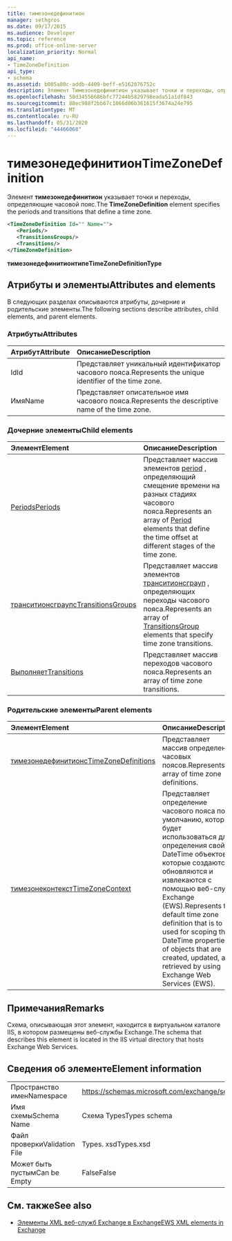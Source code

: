 ```yaml
---
title: тимезонедефинитион
manager: sethgros
ms.date: 09/17/2015
ms.audience: Developer
ms.topic: reference
ms.prod: office-online-server
localization_priority: Normal
api_name:
- TimeZoneDefinition
api_type:
- schema
ms.assetid: b005a80c-addb-4409-beff-e5162076752c
description: Элемент Тимезонедефинитион указывает точки и переходы, определяющие часовой пояс.
ms.openlocfilehash: 58d34556686bfc77244b5829798eada51a1df843
ms.sourcegitcommit: 88ec988f2bb67c1866d06b361615f3674a24e795
ms.translationtype: MT
ms.contentlocale: ru-RU
ms.lasthandoff: 05/31/2020
ms.locfileid: "44466068"
---
```

# <a name="timezonedefinition"></a><span data-ttu-id="08ce6-103">тимезонедефинитион</span><span class="sxs-lookup"><span data-stu-id="08ce6-103">TimeZoneDefinition</span></span>

<span data-ttu-id="08ce6-104">Элемент **тимезонедефинитион** указывает точки и переходы, определяющие часовой пояс.</span><span class="sxs-lookup"><span data-stu-id="08ce6-104">The **TimeZoneDefinition** element specifies the periods and transitions that define a time zone.</span></span> 
  
```XML
<TimeZoneDefinition Id="" Name="">
   <Periods/>
   <TransitionsGroups/>
   <Transitions/>
</TimeZoneDefinition>

```

 <span data-ttu-id="08ce6-105">**тимезонедефинитионтипе**</span><span class="sxs-lookup"><span data-stu-id="08ce6-105">**TimeZoneDefinitionType**</span></span>
## <a name="attributes-and-elements"></a><span data-ttu-id="08ce6-106">Атрибуты и элементы</span><span class="sxs-lookup"><span data-stu-id="08ce6-106">Attributes and elements</span></span>

<span data-ttu-id="08ce6-107">В следующих разделах описываются атрибуты, дочерние и родительские элементы.</span><span class="sxs-lookup"><span data-stu-id="08ce6-107">The following sections describe attributes, child elements, and parent elements.</span></span>
  
### <a name="attributes"></a><span data-ttu-id="08ce6-108">Атрибуты</span><span class="sxs-lookup"><span data-stu-id="08ce6-108">Attributes</span></span>

|<span data-ttu-id="08ce6-109">**Атрибут**</span><span class="sxs-lookup"><span data-stu-id="08ce6-109">**Attribute**</span></span>|<span data-ttu-id="08ce6-110">**Описание**</span><span class="sxs-lookup"><span data-stu-id="08ce6-110">**Description**</span></span>|
|:-----|:-----|
|<span data-ttu-id="08ce6-111">Id</span><span class="sxs-lookup"><span data-stu-id="08ce6-111">Id</span></span>  <br/> |<span data-ttu-id="08ce6-112">Представляет уникальный идентификатор часового пояса.</span><span class="sxs-lookup"><span data-stu-id="08ce6-112">Represents the unique identifier of the time zone.</span></span>  <br/> |
|<span data-ttu-id="08ce6-113">Имя</span><span class="sxs-lookup"><span data-stu-id="08ce6-113">Name</span></span>  <br/> |<span data-ttu-id="08ce6-114">Представляет описательное имя часового пояса.</span><span class="sxs-lookup"><span data-stu-id="08ce6-114">Represents the descriptive name of the time zone.</span></span>  <br/> |
   
### <a name="child-elements"></a><span data-ttu-id="08ce6-115">Дочерние элементы</span><span class="sxs-lookup"><span data-stu-id="08ce6-115">Child elements</span></span>

|<span data-ttu-id="08ce6-116">**Элемент**</span><span class="sxs-lookup"><span data-stu-id="08ce6-116">**Element**</span></span>|<span data-ttu-id="08ce6-117">**Описание**</span><span class="sxs-lookup"><span data-stu-id="08ce6-117">**Description**</span></span>|
|:-----|:-----|
|[<span data-ttu-id="08ce6-118">Periods</span><span class="sxs-lookup"><span data-stu-id="08ce6-118">Periods</span></span>](periods.md) <br/> |<span data-ttu-id="08ce6-119">Представляет массив элементов [period](period.md) , определяющий смещение времени на разных стадиях часового пояса.</span><span class="sxs-lookup"><span data-stu-id="08ce6-119">Represents an array of [Period](period.md) elements that define the time offset at different stages of the time zone.</span></span>  <br/> |
|[<span data-ttu-id="08ce6-120">транситионсграупс</span><span class="sxs-lookup"><span data-stu-id="08ce6-120">TransitionsGroups</span></span>](transitionsgroups.md) <br/> |<span data-ttu-id="08ce6-121">Представляет массив элементов [транситионсграуп](transitionsgroup.md) , определяющих переходы часового пояса.</span><span class="sxs-lookup"><span data-stu-id="08ce6-121">Represents an array of [TransitionsGroup](transitionsgroup.md) elements that specify time zone transitions.</span></span>  <br/> |
|[<span data-ttu-id="08ce6-122">Выполняет</span><span class="sxs-lookup"><span data-stu-id="08ce6-122">Transitions</span></span>](transitions.md) <br/> |<span data-ttu-id="08ce6-123">Представляет массив переходов часового пояса.</span><span class="sxs-lookup"><span data-stu-id="08ce6-123">Represents an array of time zone transitions.</span></span>  <br/> |
   
### <a name="parent-elements"></a><span data-ttu-id="08ce6-124">Родительские элементы</span><span class="sxs-lookup"><span data-stu-id="08ce6-124">Parent elements</span></span>

|<span data-ttu-id="08ce6-125">**Элемент**</span><span class="sxs-lookup"><span data-stu-id="08ce6-125">**Element**</span></span>|<span data-ttu-id="08ce6-126">**Описание**</span><span class="sxs-lookup"><span data-stu-id="08ce6-126">**Description**</span></span>|
|:-----|:-----|
|[<span data-ttu-id="08ce6-127">тимезонедефинитионс</span><span class="sxs-lookup"><span data-stu-id="08ce6-127">TimeZoneDefinitions</span></span>](timezonedefinitions.md) <br/> |<span data-ttu-id="08ce6-128">Представляет массив определений часовых поясов.</span><span class="sxs-lookup"><span data-stu-id="08ce6-128">Represents an array of time zone definitions.</span></span>  <br/> |
|[<span data-ttu-id="08ce6-129">тимезонеконтекст</span><span class="sxs-lookup"><span data-stu-id="08ce6-129">TimeZoneContext</span></span>](timezonecontext.md) <br/> |<span data-ttu-id="08ce6-130">Представляет определение часового пояса по умолчанию, которое будет использоваться для определения свойств DateTime объектов, которые создаются, обновляются и извлекаются с помощью веб-служб Exchange (EWS).</span><span class="sxs-lookup"><span data-stu-id="08ce6-130">Represents the default time zone definition that is to be used for scoping the DateTime properties of objects that are created, updated, and retrieved by using Exchange Web Services (EWS).</span></span>  <br/> |
   
## <a name="remarks"></a><span data-ttu-id="08ce6-131">Примечания</span><span class="sxs-lookup"><span data-stu-id="08ce6-131">Remarks</span></span>

<span data-ttu-id="08ce6-132">Схема, описывающая этот элемент, находится в виртуальном каталоге IIS, в котором размещены веб-службы Exchange.</span><span class="sxs-lookup"><span data-stu-id="08ce6-132">The schema that describes this element is located in the IIS virtual directory that hosts Exchange Web Services.</span></span>
  
## <a name="element-information"></a><span data-ttu-id="08ce6-133">Сведения об элементе</span><span class="sxs-lookup"><span data-stu-id="08ce6-133">Element information</span></span>

|||
|:-----|:-----|
|<span data-ttu-id="08ce6-134">Пространство имен</span><span class="sxs-lookup"><span data-stu-id="08ce6-134">Namespace</span></span>  <br/> |https://schemas.microsoft.com/exchange/services/2006/types  <br/> |
|<span data-ttu-id="08ce6-135">Имя схемы</span><span class="sxs-lookup"><span data-stu-id="08ce6-135">Schema Name</span></span>  <br/> |<span data-ttu-id="08ce6-136">Схема Types</span><span class="sxs-lookup"><span data-stu-id="08ce6-136">Types schema</span></span>  <br/> |
|<span data-ttu-id="08ce6-137">Файл проверки</span><span class="sxs-lookup"><span data-stu-id="08ce6-137">Validation File</span></span>  <br/> |<span data-ttu-id="08ce6-138">Types. xsd</span><span class="sxs-lookup"><span data-stu-id="08ce6-138">Types.xsd</span></span>  <br/> |
|<span data-ttu-id="08ce6-139">Может быть пустым</span><span class="sxs-lookup"><span data-stu-id="08ce6-139">Can be Empty</span></span>  <br/> |<span data-ttu-id="08ce6-140">False</span><span class="sxs-lookup"><span data-stu-id="08ce6-140">False</span></span>  <br/> |
   
## <a name="see-also"></a><span data-ttu-id="08ce6-141">См. также</span><span class="sxs-lookup"><span data-stu-id="08ce6-141">See also</span></span>



- [<span data-ttu-id="08ce6-142">Элементы XML веб-служб Exchange в Exchange</span><span class="sxs-lookup"><span data-stu-id="08ce6-142">EWS XML elements in Exchange</span></span>](ews-xml-elements-in-exchange.md)

